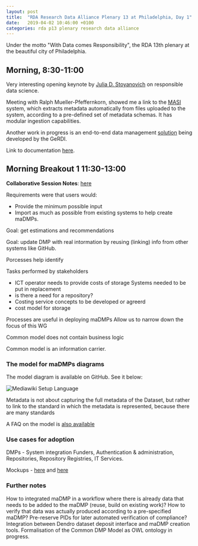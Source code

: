 ```yaml
---
layout: post
title:  "RDA Research Data Alliance Plenary 13 at Philadelphia, Day 1"
date:   2019-04-02 10:46:00 +0100
categories: rda p13 plenary research data alliance
---
```


Under the motto "With Data comes Responsibility", the RDA 13th plenary at the beautiful city of Philadelphia.

## Morning, 8:30-11:00

Very interesting opening keynote by [Julia D. Stoyanovich](https://engineering.nyu.edu/faculty/julia-stoyanovich) on responsible data science.

Meeting with Ralph Mueller-Pfeffernkorn, showed me a link to the [MASI](https://masi.zih.tu-dresden.de/home) system, which extracts metadata automatically from files uploaded to the system, according to a pre-defined set of metadata schemas. It has modular ingestion capabilities.

Another work in progress is an end-to-end data management [solution](https://www.staging.gerdi.org/?#/results?q=fish) being developed by the GeRDI.

Link to documentation [here](https://dataresponsibly.github.io/).

## Morning Breakout 1 11:30-13:00

**Collaborative Session Notes**: [here](https://docs.google.com/document/d/1-bySPMy3KNb5Ok6Pit129x7_ewTkwbmW5ARly9IdgfI/edit#heading=h.k62j0lm630l)

Requirements were that users would:

- Provide the minimum possible input
- Import as much as possible from existing systems to help create maDMPs.

Goal: get estimations and recommendations

Goal: update DMP with real intormation by reusing (linking) info from other systems like GitHub.

Porcesses help identify

Tasks performed by stakeholders
- ICT operator needs to provide costs of storage
Systems needed to be put in replacement
- is there a need for a repository?
- Costing service
concepts to be developed or agreerd
- cost model for storage

Processes are useful in deploying maDMPs
Allow us to narrow down the focus of this WG

Common model does not contain business logic

Common model is an information carrier.

### The model for maDMPs diagrams

The model diagram is available on GitHub. See it below:

![Mediawiki Setup Language](https://raw.githubusercontent.com/RDA-DMP-Common/RDA-DMP-Common-Standard/master/docs/diagrams/RDA-DMP-Common-Model-Diagram-190325.png)

Metadata is not about capturing the full metadata of the Dataset, but rather to link to the standard in which the metadata is represented, because there are many standards

A FAQ on the model is [also available](https://github.com/RDA-DMP-Common/RDA-DMP-Common-Standard/tree/master/docs)

### Use cases for adoption

DMPs - System integration Funders, Authentication & administration, Repositories, Repository Registries, IT Services.

Mockups - [here](https://oblassers.github.io/dmap-mockups/#mockups) and [here](https://balsamiq.cloud/syaiodq/pmy3rqs/r58BE)


### Further notes

How to integrated maDMP in a workflow where there is already data that needs to be added to the maDMP (reuse, build on existing work)? How to verify that data was actually produced according to a pre-specified maDMP? Pre-reserve PIDs for later automated verification of compliance?
Integration between Dendro dataset deposit interface and maDMP creation tools.
Formalisation of the Common DMP Model as OWL ontology in progress.
